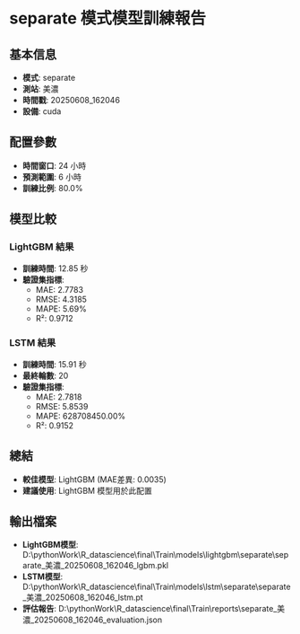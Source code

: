 
# separate 模式模型訓練報告

## 基本信息
- **模式**: separate
- **測站**: 美濃
- **時間戳**: 20250608_162046
- **設備**: cuda

## 配置參數
- **時間窗口**: 24 小時
- **預測範圍**: 6 小時
- **訓練比例**: 80.0%

## 模型比較

### LightGBM 結果

- **訓練時間**: 12.85 秒
- **驗證集指標**:
  - MAE: 2.7783
  - RMSE: 4.3185
  - MAPE: 5.69%
  - R²: 0.9712

### LSTM 結果

- **訓練時間**: 15.91 秒
- **最終輪數**: 20
- **驗證集指標**:
  - MAE: 2.7818
  - RMSE: 5.8539
  - MAPE: 628708450.00%
  - R²: 0.9152

## 總結

- **較佳模型**: LightGBM (MAE差異: 0.0035)
- **建議使用**: LightGBM 模型用於此配置


## 輸出檔案
- **LightGBM模型**: D:\pythonWork\R_datascience\final\Train\models\lightgbm\separate\separate_美濃_20250608_162046_lgbm.pkl
- **LSTM模型**: D:\pythonWork\R_datascience\final\Train\models\lstm\separate\separate_美濃_20250608_162046_lstm.pt
- **評估報告**: D:\pythonWork\R_datascience\final\Train\reports\separate_美濃_20250608_162046_evaluation.json
